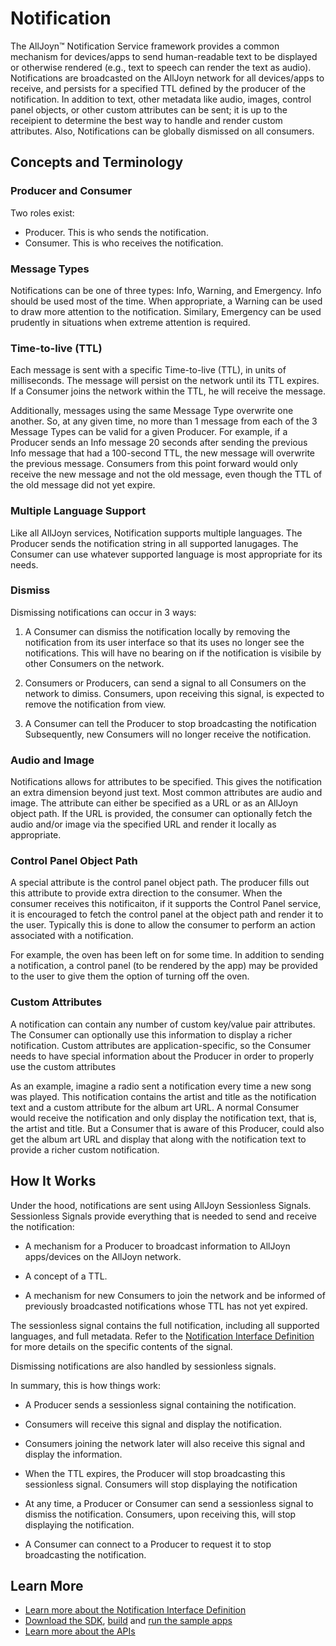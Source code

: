 # Notification

The AllJoyn&trade; Notification Service framework provides a common mechanism for
devices/apps to send human-readable text to be displayed or otherwise rendered
(e.g., text to speech can render the text as audio). Notifications are broadcasted
on the AllJoyn network for all devices/apps to receive, and persists for a
specified TTL defined by the producer of the notification. In addition to text,
other metadata like audio, images, control panel objects, or other custom
attributes can be sent; it is up to the receipient to determine the best
way to handle and render custom attributes. Also, Notifications can be
globally dismissed on all consumers.

## Concepts and Terminology

### Producer and Consumer

Two roles exist:
* Producer. This is who sends the notification.
* Consumer. This is who receives the notification.

### Message Types

Notifications can be one of three types: Info, Warning, and Emergency. Info
should be used most of the time. When appropriate, a Warning can be used to
draw more attention to the notification. Similary, Emergency can be used
prudently in situations when extreme attention is required.

### Time-to-live (TTL)

Each message is sent with a specific Time-to-live (TTL), in units of
milliseconds. The message will persist on the network until its TTL
expires. If a Consumer joins the network within the TTL, he will
receive the message.

Additionally, messages using the same Message Type overwrite one
another. So, at any given time, no more than 1 message from each of
the 3 Message Types can be valid for a given Producer. For example,
if a Producer sends an Info message 20 seconds after sending the
previous Info message that had a 100-second TTL, the new message will
overwrite the previous message. Consumers from this point forward
would only receive the new message and not the old message, even
though the TTL of the old message did not yet expire.

### Multiple Language Support

Like all AllJoyn services, Notification supports multiple languages. The
Producer sends the notification string in all supported lanugages. The
Consumer can use whatever supported language is most appropriate for
its needs.

### Dismiss

Dismissing notifications can occur in 3 ways:

1. A Consumer can dismiss the notification locally by
   removing the notification from its user interface so that its uses
   no longer see the notifications. This will have no bearing on if the notification is visibile by other Consumers on the network.

2. Consumers or Producers, can send a signal to all
   Consumers on the network to dimiss. Consumers, upon receiving this
   signal, is expected to remove the notification from view.

3. A Consumer can tell the Producer to stop broadcasting the notification
   Subsequently, new Consumers will no longer receive the notification.

### Audio and Image

Notifications allows for attributes to be specified. This gives the
notification an extra dimension beyond just text. Most common attributes
are audio and image. The attribute can either be specified as a URL or as
an AllJoyn object path. If the URL is provided, the consumer can optionally
fetch the audio and/or image via the specified URL and render it locally as
appropriate.

### Control Panel Object Path

A special attribute is the control panel object path. The producer fills
out this attribute to provide extra direction to the consumer. When the
consumer receives this notificaiton, if it supports the Control Panel service, it
is encouraged to fetch the control panel at the object path and render
it to the user. Typically this is done to allow the consumer to perform
an action associated with a notification.

For example, the oven has been left on for some time. In addition to
sending a notification, a control panel (to be rendered by the app)
may be provided to the user to give them the option of turning off the oven.

### Custom Attributes

A notification can contain any number of custom key/value pair attributes.
The Consumer can optionally use this information to display a richer
notification. Custom attributes are application-specific, so
the Consumer needs to have special information about the
Producer in order to properly use the custom attributes

As an example, imagine a radio sent a notification every time a
new song was played. This notification contains the artist and
title as the notification text and a custom attribute for the
album art URL. A normal Consumer would receive the notification
and only display the notification text, that is, the artist and
title. But a Consumer that is aware of this Producer, could also
get the album art URL and display that along with the
notification text to provide a richer custom notification.

## How It Works

Under the hood, notifications are sent using AllJoyn Sessionless Signals.
Sessionless Signals provide everything that is needed to send and receive
the notification:

* A mechanism for a Producer to broadcast information to AllJoyn
  apps/devices on the AllJoyn network.

* A concept of a TTL.

* A mechanism for new Consumers to join the network and be informed
  of previously broadcasted notifications whose TTL has not yet expired.

The sessionless signal contains the full notification, including
all supported languages, and full metadata. Refer to the [Notification
Interface Definition][notif-interface] for more details on the specific
contents of the signal.

Dismissing notifications are also handled by sessionless signals.

In summary, this is how things work:

* A Producer sends a sessionless signal containing the notification.

* Consumers will receive this signal and display the notification.

* Consumers joining the network later will also receive this signal
  and display the information.

* When the TTL expires, the Producer will stop broadcasting this
  sessionless signal. Consumers will stop displaying the notification

* At any time, a Producer or Consumer can send a sessionless signal
  to dismiss the notification. Consumers, upon receiving this, will
  stop displaying the notification.

* A Consumer can connect to a Producer to request it to stop
  broadcasting the notification.

## Learn More

* [Learn more about the Notification Interface Definition][notif-interface]
* [Download the SDK][download], [build][build] and
  [run the sample apps][sample-apps]
* [Learn more about the APIs][api-guide]

[notif-interface]: /learn/base-services/notification/interface
[download]: https://allseenalliance.org/framework/download
[build]: /develop/building
[sample-apps]: /develop/run-sample-apps/notification
[api-guide]: /develop/api-guide/notification
